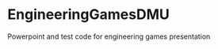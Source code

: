 EngineeringGamesDMU
===================

Powerpoint and test code for engineering games presentation
